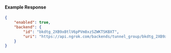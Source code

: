 <!-- Code generated for API Clients. DO NOT EDIT. -->

#### Example Response

```json
{
	"enabled": true,
	"backend": {
		"id": "bkdtg_2XB9xBtlV6pPVm8xzSZWKTSKBXT",
		"uri": "https://api.ngrok.com/backends/tunnel_group/bkdtg_2XB9xBtlV6pPVm8xzSZWKTSKBXT"
	}
}
```
